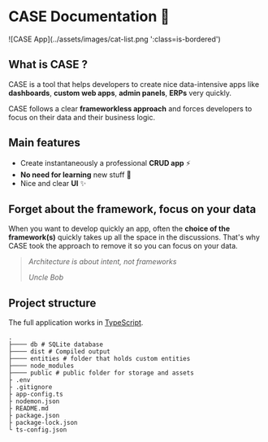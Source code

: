 # CASE Documentation 👋

<span class="is-ib is-bordered">
![CASE App](../assets/images/cat-list.png ':class=is-bordered')
</span>

## What is CASE ?

CASE is a tool that helps developers to create nice data-intensive apps like **dashboards**, **custom web apps**, **admin panels**, **ERPs** very quickly.

CASE follows a clear **frameworkless approach** and forces developers to focus on their data and their business logic.

## Main features

- Create instantaneously a professional **CRUD app** ⚡
- **No need for learning** new stuff 🧠
- Nice and clear **UI** ✨

## Forget about the framework, focus on your data

When you want to develop quickly an app, often the **choice of the framework(s)** quickly takes up all the space in the discussions. That's why CASE took the approach to remove it so you can focus on your data.

> _Architecture is about intent, not frameworks_
>
> _Uncle Bob_

## Project structure

The full application works in [TypeScript](https://www.typescriptlang.org/).

```
.
├──── db # SQLite database
├──── dist # Compiled output
├──── entities # folder that holds custom entities
├──── node_modules
├──── public # public folder for storage and assets
├ .env
├ .gitignore
├ app-config.ts
├ nodemon.json
├ README.md
├ package.json
├ package-lock.json
└ ts-config.json
```
